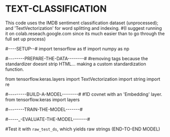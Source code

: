 # TEXT-CLASSIFICATION
This code uses the IMDB sentiment classification dataset (unprocessed); and 'TextVectorization' for word splitting and indexing.
#(I suggest running it on colab.reseach.google.com since its much easier than to go through the full set up process)


#----SETUP--#
import tensorflow as tf
import numpy as np


#--------PREPARE-THE-DATA--------#
#removing tags because the standardizer doesnt strip HTML... making a custom standardization function.

from tensorflow.keras.layers import TextVectorization
import string
import re


#---------BUILD-A-MODEL--------#
#1D covnet with an 'Embedding' layer.
from tensorflow.keras import layers

#--------TRAIN-THE-MODEL-------#

#-----_-EVALUATE-THE-MODEL-------#

#Test it with `raw_test_ds`, which yields raw strings (END-TO-END MODEL)
